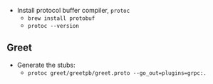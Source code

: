 - Install protocol buffer compiler, `protoc`
  - `brew install protobuf`
  - `protoc --version`

## Greet
- Generate the stubs:
  - `protoc greet/greetpb/greet.proto --go_out=plugins=grpc:.`